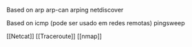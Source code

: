 Based on arp
arp-can
arping
netdiscover

Based on icmp (pode ser usado em redes remotas) 
pingsweep


[[Netcat]]
[[Traceroute]]
[[nmap]]
